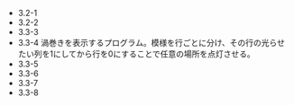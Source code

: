 - 3.2-1
- 3.2-2
- 3.3-3
- 3.3-4
	渦巻きを表示するプログラム。模様を行ごとに分け、その行の光らせたい列を1にしてから行を0にすることで任意の場所を点灯させる。
- 3.3-5
- 3.3-6
- 3.3-7
- 3.3-8

